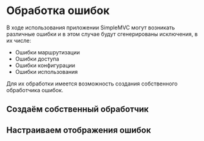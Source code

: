 # Обработка ошибок

В ходе использования приложении SimpleMVC могут возникать различные ошибки и в 
этом случае будут сгенерированы исключения, в их числе:

* Ошибки маршрутизации
* Ошибки доступа
* Ошибки конфигурации
* Ошибки использования

Для их обработки имеется возможность создания собственного обработчика ошибок.

## Создаём собственный обработчик

## Настраиваем отображения ошибок
